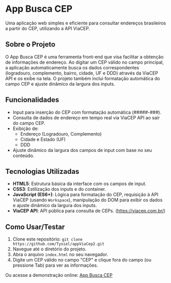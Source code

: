 # App Busca CEP

Uma aplicação web simples e eficiente para consultar endereços brasileiros a partir do CEP, utilizando a API ViaCEP.

## Sobre o Projeto

O App Busca CEP é uma ferramenta front-end que visa facilitar a obtenção de informações de endereço. Ao digitar um CEP válido no campo principal, a aplicação automaticamente busca os dados correspondentes (logradouro, complemento, bairro, cidade, UF e DDD) através da ViaCEP API e os exibe na tela. O projeto também inclui formatação automática do campo CEP e ajuste dinâmico da largura dos inputs.

## Funcionalidades

* Input para inserção do CEP com formatação automática (#####-###).
* Consulta de dados de endereço em tempo real via ViaCEP API ao sair do campo CEP.
* Exibição de:
    * Endereço (Logradouro, Complemento)
    * Cidade e Estado (UF)
    * DDD
* Ajuste dinâmico da largura dos campos de input com base no seu conteúdo.

## Tecnologias Utilizadas

* **HTML5**: Estrutura básica da interface com os campos de input.
* **CSS3**: Estilização dos inputs e do container.
* **JavaScript (ES6+)**: Lógica para formatação do CEP, requisição à API ViaCEP (usando `Workspace`), manipulação do DOM para exibir os dados e ajuste dinâmico da largura dos inputs.
* **ViaCEP API**: API pública para consulta de CEPs. (https://viacep.com.br/)

## Como Usar/Testar

1.  Clone este repositório: `git clone https://github.com/Tyxiel/appViaCep2.git`
2.  Navegue até o diretório do projeto.
3.  Abra o arquivo `index.html` no seu navegador.
4.  Digite um CEP válido no campo "CEP" e clique fora do campo (ou pressione Tab) para ver as informações.

Ou acesse a demonstração online: [App Busca CEP](https://tyxiel.github.io/appViaCep2/)
